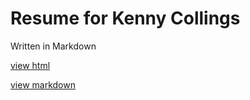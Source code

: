 # Resume for Kenny Collings

Written in Markdown

[view html](https://collingskenny.github.io/resume/)

[view markdown](resume.md)

